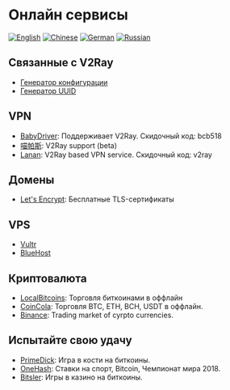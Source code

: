 # Онлайн сервисы

[![English](../resources/english.svg)](https://www.v2ray.com/en/ui_client/service.html) [![Chinese](../resources/chinese.svg)](https://www.v2ray.com/ui_client/service.html) [![German](../resources/german.svg)](https://www.v2ray.com/de/ui_client/service.html) [![Russian](../resources/russian.svg)](https://www.v2ray.com/ru/ui_client/service.html)

## Связанные с V2Ray

* [Генератор конфигурации](https://htfy96.github.io/v2ray-config-gen/)
* [Генератор UUID](https://www.uuidgenerator.net/)

## VPN

* [BabyDriver](http://babydriver.me/): Поддерживает V2Ray. Скидочный код: bcb518
* [喵帕斯](https://xn--i2ru8q2qg.com/): V2Ray support (beta)
* [Lanan](https://xn--sjt174g.com/): V2Ray based VPN service. Скидочный код: v2ray

## Домены

* [Let's Encrypt](https://letsencrypt.org/): Бесплатные TLS-сертификаты

## VPS

* [Vultr](https://www.vultr.com/?ref=7269307)
* [BlueHost](https://www.bluehost.com/track/v2ray/)

## Криптовалюта

* [LocalBitcoins](https://localbitcoins.com/?ch=khtm): Торговля биткоинами в оффлайн
* [CoinCola](https://www.coincola.com/mobile/signup?ref=QAcvfy2g): Торговля BTC, ETH, BCH, USDT в оффлайн.
* [Binance](https://www.binance.com/?ref=35382451): Trading market of cyrpto currencies.

## Испытайте свою удачу

* [PrimeDick](https://primedice.com/?c=default): Игра в кости на биткоины.
* [OneHash](https://www.onehash.com/?ap=56d52158f7e04b169ec54d): Ставки на спорт, Bitcoin, Чемпионат мира 2018.
* [Bitsler](https://www.bitsler.com/?ref=VictoriaR): Игры в казино на биткоины.